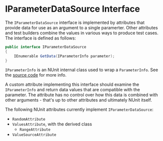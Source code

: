 # IParameterDataSource Interface

The `IParameterDataSource` interface is implemented by attributes that provide data for use as an argument to a single paramerter. Other attributes and test builders combine the values in various ways to produce test cases.
The interface is defined as follows:

```csharp
public interface IParameterDataSource
{
    IEnumerable GetData(IParameterInfo parameter);
}
```

`IParameterInfo` is an NUnit internal class used to wrap a `ParameterInfo`. See the [source code](https://github.com/nunit/nunit/blob/master/src/NUnitFramework/framework/Interfaces/IParameterInfo.cs) for more info.

A custom attribute implementing this interface should examine the `IParameterInfo` and return data values that are compatible with the parameter. The attribute has no control over how this data is combined with other arguments - that's up to other attributes and ultimately NUnit itself.

The following NUnit attributes currently implement `IParameterDataSource`:

* `RandomAttribute`
* `ValuesAttribute`, with the derived class
  * `RangeAttribute`
* `ValueSourceAttribute`
